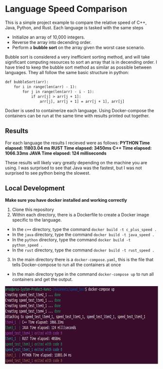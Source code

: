 # Language Speed Comparison

This is a simple project example to compare the relative speed of C++, Java, Python, and Rust. Each language is tasked with the same steps 

* Initialize an array of 10,000 integers. 
* Reverse the array into decending order.
* Perform a **bubble sort** on the array given the worst case scenario. 

Bubble sort is considered a very inefficient sorting method, and will take significant computing resources to sort an array that is in decending order.
I have tried to keep the bubble sort method as similar as possible between languages. They all follow the same basic structure in python:

```
def bubbleSort(arr):
    for i in range(len(arr) - 1):
        for j in range(len(arr) - i - 1):
            if arr[j] > arr[j + 1]:
                arr[j], arr[j + 1] = arr[j + 1], arr[j]
```

Docker is used to containerize each language. Using Docker-compose the containers can be run at the same time with results printed out together. 


## Results
For each language the results I recieved were as follows:
**PYTHON Time elapsed: 11803.04 ms**
**RUST Time elapsed: 3450ms**
**C++ Time elapsed: 1066.33ms**
**JAVA Time elapsed: 124 milliseconds**
 
These results will likely vary greatly depending on the machine you are using. 
I was surprised to see that Java was the fastest, but I was not surprised to see python being the slowest. 


## Local Development
**Make sure you have docker installed and working correctly**
1. Clone this repository
2. Within each directory, there is a Dockerfile to create a Docker image specific to the language.
* In the `c++` directory, type the command `docker build -t c_plus_speed .`
* In the `java` directory, type the command `docker build -t java_speed .`
* In the `python` directory, type the command `docker build -t python_speed .`
* In the `rust` directory, type the command `docker build -t rust_speed .`
3. In the main directory there is a `docker-compose.yaml`, this is the file that tells Docker-compose to run all the containers at once
* In the main directory type in the command `docker-compose up` to run all containers and get the output. 

<p align="center">
<img src="https://raw.githubusercontent.com/Alexander-Rus/Language-Speed-Test/main/img/Screenshot%20from%202023-01-07%2015-25-21.png"
  alt="Example output of speed test"
  width="894" height="255">
</p>

